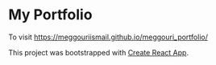 # My Portfolio
To visit https://meggouriismail.github.io/meggouri_portfolio/

This project was bootstrapped with [Create React App](https://github.com/facebook/create-react-app).
